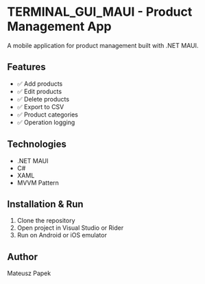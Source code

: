 # TERMINAL_GUI_MAUI - Product Management App

A mobile application for product management built with .NET MAUI.

## Features
- ✅ Add products
- ✅ Edit products  
- ✅ Delete products
- ✅ Export to CSV
- ✅ Product categories
- ✅ Operation logging

## Technologies
- .NET MAUI
- C#
- XAML
- MVVM Pattern

## Installation & Run
1. Clone the repository
2. Open project in Visual Studio or Rider
3. Run on Android or iOS emulator

## Author
Mateusz Papek
